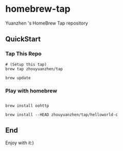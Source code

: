 # homebrew-tap

Yuanzhen 's HomeBrew Tap repository

## QuickStart

### Tap This Repo

```shell
# (Setup this tap)
brew tap zhouyuanzhen/tap

brew update
```

### Play with homebrew

```shell

brew install oohttp

brew install --HEAD zhouyuanzhen/tap/helloworld-c

```

## End

Enjoy with it:)

